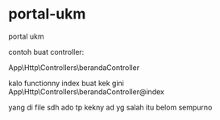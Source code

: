 # portal-ukm
portal ukm

contoh buat controller:

App\Http\Controllers\berandaController

kalo functionny index buat kek gini
App\Http\Controllers\berandaController@index

yang di file sdh ado tp kekny ad yg salah itu belom sempurno

